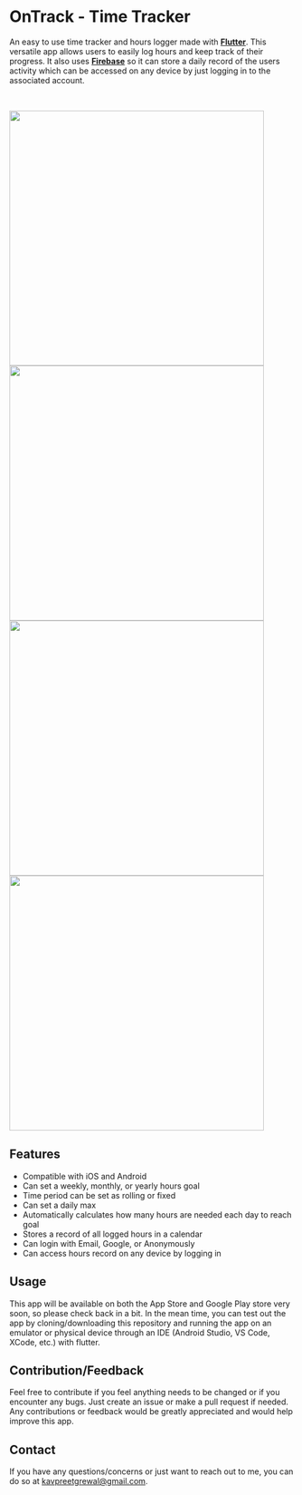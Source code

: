 # OnTrack - Time Tracker
An easy to use time tracker and hours logger made with [**Flutter**](https://flutter.dev). This versatile app allows users to easily log hours and keep track of their progress. It also uses [**Firebase**](https://firebase.google.com) so it can store a daily record of the users activity which can be accessed on any device by just logging in to the associated account.

<br>

<img src="https://github.com/KavpreetGrewal/onTrack-TimeTracker/blob/master/screenshots/Screenshot_1597528717.png" height="450"/> <img src="https://github.com/KavpreetGrewal/onTrack-TimeTracker/blob/master/screenshots/Screenshot_1597528754.png" height="450"/> <img src="https://github.com/KavpreetGrewal/onTrack-TimeTracker/blob/master/screenshots/Screenshot_1597528776.png" height="450"/> <img src="https://github.com/KavpreetGrewal/onTrack-TimeTracker/blob/master/screenshots/Screenshot_1597528359.png" height="450"/>

## Features
* Compatible with iOS and Android
* Can set a weekly, monthly, or yearly hours goal
* Time period can be set as rolling or fixed
* Can set a daily max
* Automatically calculates how many hours are needed each day to reach goal
* Stores a record of all logged hours in a calendar
* Can login with Email, Google, or Anonymously 
* Can access hours record on any device by logging in

## Usage
This app will be available on both the App Store and Google Play store very soon, so please check back in a bit. In the mean time, you can test out the app by cloning/downloading this repository and running the app on an emulator or physical device through an IDE (Android Studio, VS Code, XCode, etc.) with flutter.

## Contribution/Feedback
Feel free to contribute if you feel anything needs to be changed or if you encounter any bugs. Just create an issue or make a pull request if needed. Any contributions or feedback would be greatly appreciated and would help improve this app.

## Contact
If you have any questions/concerns or just want to reach out to me, you can do so at [kavpreetgrewal@gmail.com](mailto:kavpreetgrewal@gmail.com).

